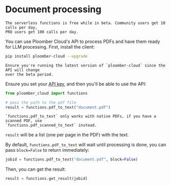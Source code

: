 # Document processing

```{important}
The serverless functions is free while in beta. Community users get 10 calls per day,
PRO users get 100 calls per day.
```

You can use Ploomber Cloud's API to process PDFs and have them ready for LLM
processing. First, install the client:

```sh
pip install ploomber-cloud --upgrade
```

```{important}
Ensure you're running the latest version of `ploomber-cloud` since the API will change
over the beta period.
```

Ensure you set your [API key](../quickstart/apikey.md), and then you'll be able to use
the API:


```python
from ploomber_cloud import functions

# pass the path to the pdf file
result = functions.pdf_to_text("document.pdf")
```

```{tip}
`functions.pdf_to_text` only works with native PDFs, if you have a scanned PDF, use
`functions.pdf_scanned_to_text` instead.
```

`result` will be a list (one per page in the PDF) with the text.

By default, `functions.pdf_to_text` will wait until processing is done, you can pass
`block=False` to return immediately:

```python
jobid = functions.pdf_to_text("document.pdf", block=False)
```

Then, you can get the result:

```python
result = functions.get_result(jobid)
```